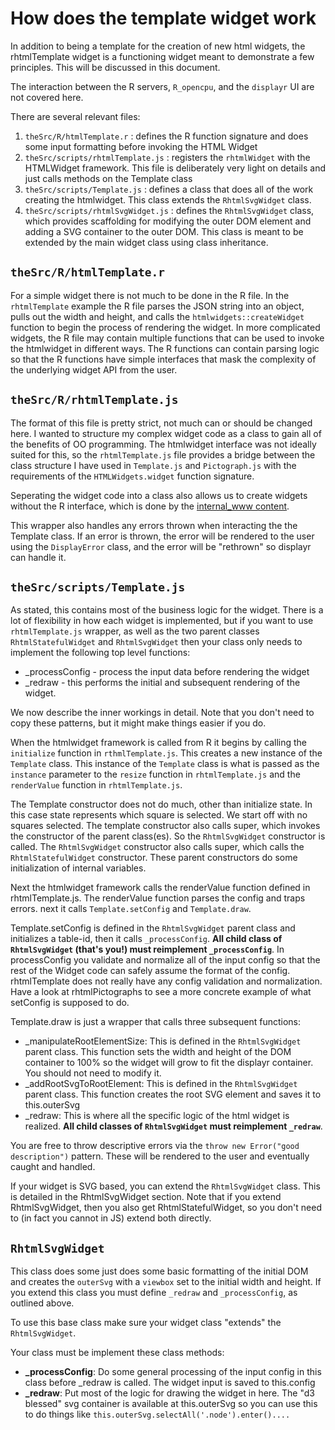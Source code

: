 
# How does the template widget work

In addition to being a template for the creation of new html widgets, the rhtmlTemplate widget is a functioning widget meant to demonstrate a few principles. This will be discussed in this document.

The interaction between the R servers, `R_opencpu`, and the `displayr` UI are not covered here.

There are several relevant files:

1. `theSrc/R/htmlTemplate.r` : defines the R function signature and does some input formatting before invoking the HTML Widget
1. `theSrc/scripts/rhtmlTemplate.js` : registers the `rhtmlWidget` with the HTMLWidget framework. This file is deliberately very light on details and just calls methods on the Template class
1. `theSrc/scripts/Template.js` : defines a class that does all of the work creating the htmlwidget. This class extends the `RhtmlSvgWidget` class.
1. `theSrc/scripts/rhtmlSvgWidget.js` : defines the `RhtmlSvgWidget` class, which provides scaffolding for modifying the outer DOM element and adding a SVG container to the outer DOM. This class is meant to be extended by the main widget class using class inheritance.

## `theSrc/R/htmlTemplate.r`

For a simple widget there is not much to be done in the R file. In the `rhtmlTemplate` example the R file parses the JSON string into an object, pulls out the width and height, and calls the `htmlwidgets::createWidget` function to begin the process of rendering the widget. In more complicated widgets, the R file may contain multiple functions that can be used to invoke the htmlwidget in different ways. The R functions can contain parsing logic so that the R functions have simple interfaces that mask the complexity of the underlying widget API from the user.

## `theSrc/R/rhtmlTemplate.js`

The format of this file is pretty strict, not much can or should be changed here. I wanted to structure my complex widget code as a class to gain all of the benefits of OO programming. The htmlwidget interface was not ideally suited for this, so the `rhtmlTemplate.js` file provides a bridge between the class structure I have used in `Template.js` and `Pictograph.js` with the requirements of the `HTMLWidgets.widget` function signature.

Seperating the widget code into a class also allows us to create widgets without the R interface, which is done by the [internal_www content](/theSrc/internal_www/content).

This wrapper also handles any errors thrown when interacting the the Template class. If an error is thrown, the error will be rendered to the user using the `DisplayError` class, and the error will be "rethrown" so displayr can handle it.

## `theSrc/scripts/Template.js`

As stated, this contains most of the business logic for the widget. There is a lot of flexibility in how each widget is implemented, but if you want to use `rhtmlTemplate.js` wrapper, as well as the two parent classes `RhtmlStatefulWidget` and `RhtmlSvgWidget` then your class only needs to implement the following top level functions:

* _processConfig - process the input data before rendering the widget
* _redraw - this performs the initial and subsequent rendering of the widget.

We now describe the inner workings in detail. Note that you don't need to copy these patterns, but it might make things easier if you do.

When the htmlwidget framework is called from R it begins by calling the `initialize` function in `rthmlTemplate.js`. This creates a new instance of the `Template` class. This instance of the `Template` class is what is passed as the `instance` parameter to the `resize` function in `rhtmlTemplate.js` and the `renderValue` function in `rhtmlTemplate.js`.

The Template constructor does not do much, other than initialize state. In this case state represents which square is selected. We start off with no squares selected. The template constructor also calls super, which invokes the constructor of the parent class(es). So the `RhtmlSvgWidget` constructor is called. The `RhtmlSvgWidget` constructor also calls super, which calls the `RhtmlStatefulWidget` constructor. These parent constructors do some initialization of internal variables.

Next the htmlwidget framework calls the renderValue function defined in rhtmlTemplate.js. The renderValue function parses the config and traps errors. next it calls `Template.setConfig` and `Template.draw`.

Template.setConfig is defined in the `RhtmlSvgWidget` parent class and initializes a table-id, then it calls `_processConfig`. **All child class of `RhtmlSvgWidget` (that's you!) must reimplement `_processConfig`**. In processConfig you validate and normalize all of the input config so that the rest of the Widget code can safely assume the format of the config. rhtmlTemplate does not really have any config validation and normalization. Have a look at rhtmlPictographs to see a more concrete example of what setConfig is supposed to do.

Template.draw is just a wrapper that calls three subsequent functions:
* _manipulateRootElementSize: This is defined in the `RhtmlSvgWidget` parent class. This function sets the width and height of the DOM container to 100% so the widget will grow to fit the displayr container. You should not need to modify it.
* _addRootSvgToRootElement: This is defined in the `RhtmlSvgWidget` parent class. This function creates the root SVG element and saves it to this.outerSvg
* _redraw: This is where all the specific logic of the html widget is realized. **All child classes of `RhtmlSvgWidget` must reimplement `_redraw`**.

You are free to throw descriptive errors via the `throw new Error("good description")` pattern. These will be rendered to the user and eventually caught and handled.

If your widget is SVG based, you can extend the `RhtmlSvgWidget` class. This is detailed in the RhtmlSvgWidget section. Note that if you extend RhtmlSvgWidget, then you also get RhtmlStatefulWidget, so you don't need to (in fact you cannot in JS) extend both directly.

## `RhtmlSvgWidget`

This class does some just does some basic formatting of the initial DOM and creates the `outerSvg` with a `viewbox` set to the initial width and height. If you extend this class you must define `_redraw` and `_processConfig`, as outlined above.

To use this base class make sure your widget class "extends" the `RhtmlSvgWidget`.

Your class must be implement these class methods:

* **_processConfig**: Do some general processing of the input config in this class before _redraw is called. The widget input is saved to this.config
* **_redraw**: Put most of the logic for drawing the widget in here. The "d3 blessed" svg container is available at this.outerSvg so you can use this to do things like `this.outerSvg.selectAll('.node').enter()....`
